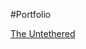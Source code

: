 #Portfolio


 [The Untethered](Sandbox_Galaxy/Associated_Coding_Projects/Associated_Coding_Projects/TheUntetheredV1.6.html)

